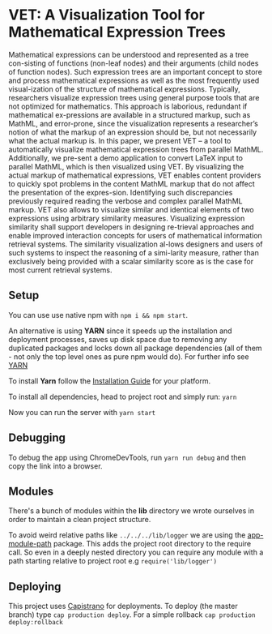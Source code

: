 # VET: A Visualization Tool for  Mathematical Expression Trees

Mathematical expressions can be understood and represented as a tree con-sisting of functions (non-leaf nodes) and their arguments (child nodes of function nodes). Such expression trees are an important concept to store and process mathematical expressions as well as the most frequently used visual-ization of the structure of mathematical expressions. Typically, researchers visualize expression trees using general purpose tools that are not optimized for mathematics. This approach is laborious, redundant if mathematical ex-pressions are available in a structured markup, such as MathML, and error-prone, since the visualization represents a researcher’s notion of what the markup of an expression should be, but not necessarily what the actual markup is. In this paper, we present VET – a tool to automatically visualize mathematical expression trees from parallel MathML. Additionally, we pre-sent a demo application to convert LaTeX input to parallel MathML, which is then visualized using VET. By visualizing the actual markup of mathematical expressions, VET enables content providers to quickly spot problems in the content MathML markup that do not affect the presentation of the expres-sion. Identifying such discrepancies previously required reading the verbose and complex parallel MathML markup. VET also allows to visualize similar and identical elements of two expressions using arbitrary similarity measures. Visualizing expression similarity shall support developers in designing re-trieval approaches and enable improved interaction concepts for users of mathematical information retrieval systems. The similarity visualization al-lows designers and users of such systems to inspect the reasoning of a simi-larity measure, rather than exclusively being provided with a scalar similarity score as is the case for most current retrieval systems.
## Setup

You can use use native npm with `npm i && npm start`.

An alternative is using **YARN** since it speeds up the installation and deployment processes, saves up disk space due to removing any duplicated packages and locks down all package dependencies (all of them - not only the top level ones as pure npm would do). For further info see [YARN](https://www.npmjs.com/package/yarn)

To install **Yarn** follow the [Installation Guide](https://yarnpkg.com/en/docs/install#mac-tab) for your platform.

To install all dependencies, head to project root and simply run: `yarn`

Now you can run the server with `yarn start`

## Debugging

To debug the app using ChromeDevTools, run `yarn run debug` and then copy the link into a browser.

## Modules

There's a bunch of modules within the **lib** directory we wrote ourselves in order to maintain a clean project structure.

To avoid weird relative paths like `../../../lib/logger` we are using the [app-module-path](https://www.npmjs.com/package/app-module-path) package. This adds the project root directory to the require call. So even in a deeply nested directory you can require any module with a path starting relative to project root e.g `require('lib/logger')`

## Deploying

This project uses [Capistrano](http://capistranorb.com/) for deployments.
To deploy (the master branch) type `cap production deploy`.
For a simple rollback `cap production deploy:rollback`
